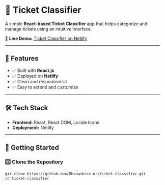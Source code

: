 # 🎫 Ticket Classifier  

A simple **React-based Ticket Classifier** app that helps categorize and manage tickets using an intuitive interface.  

🔗 **Live Demo:** [Ticket Classifier on Netlify](https://68cbf7bb5748fd228e4b32e9--ticket-classifier.netlify.app/)  

---

## 📌 Features  
- ✅ Built with **React.js**  
- ✅ Deployed on **Netlify**  
- ✅ Clean and responsive UI  
- ✅ Easy to extend and customize  

---

## 🛠️ Tech Stack  
- **Frontend:** React, React DOM, Lucide Icons  
- **Deployment:** Netlify  

---

## 🚀 Getting Started  

### 1️⃣ Clone the Repository  
```bash
git clone https://github.com/Dhanashree-nr/ticket-classifier.git
cd ticket-classifier
